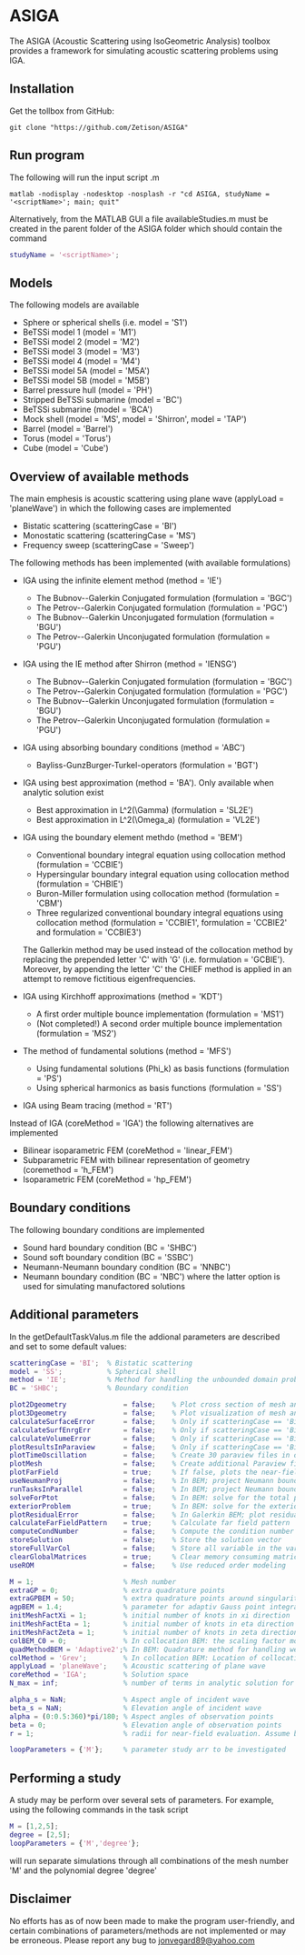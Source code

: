 # ASIGA
The ASIGA (Acoustic Scattering using IsoGeometric Analysis) toolbox provides a framework for simulating acoustic scattering problems using IGA. 

## Installation
Get the tollbox from GitHub:
```
git clone "https://github.com/Zetison/ASIGA" 
```

## Run program
The following will run the input script <scriptName>.m
```
matlab -nodisplay -nodesktop -nosplash -r "cd ASIGA, studyName = '<scriptName>'; main; quit"
```
Alternatively, from the MATLAB GUI a file availableStudies.m must be created in the parent folder of the ASIGA folder which should contain the command 

```Matlab
studyName = '<scriptName>';
```

## Models
The following models are available
- Sphere or spherical shells (i.e. model = 'S1')
- BeTSSi model 1 (model = 'M1')
- BeTSSi model 2 (model = 'M2')
- BeTSSi model 3 (model = 'M3')
- BeTSSi model 4 (model = 'M4')
- BeTSSi model 5A (model = 'M5A')
- BeTSSi model 5B (model = 'M5B')
- Barrel pressure hull (model = 'PH')
- Stripped BeTSSi submarine (model = 'BC')
- BeTSSi submarine (model = 'BCA')
- Mock shell (model = 'MS', model = 'Shirron', model = 'TAP')
- Barrel (model = 'Barrel')
- Torus (model = 'Torus')
- Cube (model = 'Cube')

## Overview of available methods
The main emphesis is acoustic scattering using plane wave (applyLoad = 'planeWave') in which the following cases are implemented
- Bistatic scattering (scatteringCase = 'BI')
- Monostatic scattering (scatteringCase = 'MS')
- Frequency sweep (scatteringCase = 'Sweep')


The following methods has been implemented (with available formulations)
- IGA using the infinite element method (method = 'IE')
	- The Bubnov--Galerkin Conjugated formulation (formulation = 'BGC')
	- The Petrov--Galerkin Conjugated formulation (formulation = 'PGC')
	- The Bubnov--Galerkin Unconjugated formulation (formulation = 'BGU')
	- The Petrov--Galerkin Unconjugated formulation (formulation = 'PGU')
- IGA using the IE method after Shirron (method = 'IENSG')
	- The Bubnov--Galerkin Conjugated formulation (formulation = 'BGC')
	- The Petrov--Galerkin Conjugated formulation (formulation = 'PGC')
	- The Bubnov--Galerkin Unconjugated formulation (formulation = 'BGU')
	- The Petrov--Galerkin Unconjugated formulation (formulation = 'PGU')
- IGA using absorbing boundary conditions (method = 'ABC')
	- Bayliss-GunzBurger-Turkel-operators (formulation = 'BGT')
- IGA using best approximation (method = 'BA'). Only available when analytic solution exist
	- Best approximation in L^2(\Gamma) (formulation = 'SL2E')
	- Best approximation in L^2(\Omega_a) (formulation = 'VL2E')
- IGA using the boundary element methdo (method = 'BEM')
	- Conventional boundary integral equation using collocation method (formulation = 'CCBIE')
	- Hypersingular boundary integral equation using collocation method (formulation = 'CHBIE')
	- Buron-Miller formulation using collocation method (formulation = 'CBM')
	- Three regularized conventional boundary integral equations using collocation method (formulation = 'CCBIE1', formulation = 'CCBIE2' and formulation = 'CCBIE3')
  	
  	The Gallerkin method may be used instead of the collocation method by replacing the prepended letter 'C' with 'G' (i.e. formulation = 'GCBIE'). Moreover, by appending the letter 'C' the CHIEF method is applied in an attempt to remove fictitious eigenfrequencies.
- IGA using Kirchhoff approximations (method = 'KDT')
	- A first order multiple bounce implementation (formulation = 'MS1')
	- (Not completed!) A second order multiple bounce implementation (formulation = 'MS2')
- The method of fundamental solutions (method = 'MFS')
	- Using fundamental solutions (Phi_k) as basis functions (formulation = 'PS')
	- Using spherical harmonics as basis functions (formulation = 'SS')
- IGA using Beam tracing (method = 'RT')


Instead of IGA (coreMethod = 'IGA') the following alternatives are implemented
- Bilinear isoparametric FEM (coreMethod = 'linear_FEM')
- Subparametric FEM with bilinear representation of geometry (coremethod = 'h_FEM')
- Isoparametric FEM (coreMethod = 'hp_FEM')

## Boundary conditions
The following boundary conditions are implemented
- Sound hard boundary condition (BC = 'SHBC')
- Sound soft boundary condition (BC = 'SSBC')
- Neumann-Neumann boundary condition (BC = 'NNBC')
- Neumann boundary condition (BC = 'NBC')
where the latter option is used for simulating manufactored solutions

## Additional parameters
In the getDefaultTaskValus.m file the addional parameters are described and set to some default values:

```Matlab
scatteringCase = 'BI';  % Bistatic scattering
model = 'SS';           % Spherical shell
method = 'IE';          % Method for handling the unbounded domain problem
BC = 'SHBC';            % Boundary condition

plot2Dgeometry              = false;    % Plot cross section of mesh and geometry
plot3Dgeometry              = false;    % Plot visualization of mesh and geometry in 3D
calculateSurfaceError       = false;	% Only if scatteringCase == 'Bi'
calculateSurfEnrgErr        = false;	% Only if scatteringCase == 'Bi'
calculateVolumeError        = false;	% Only if scatteringCase == 'Bi'
plotResultsInParaview       = false;	% Only if scatteringCase == 'Bi'
plotTimeOscillation         = false;	% Create 30 paraview files in order to visualize a dynamic result
plotMesh                    = false;	% Create additional Paraview files to visualize IGA mesh
plotFarField                = true;     % If false, plots the near-field instead
useNeumanProj               = false;    % In BEM; project Neumann boundary conditions onto solution space
runTasksInParallel          = false;    % In BEM; project Neumann boundary conditions onto solution space
solveForPtot                = false;    % In BEM: solve for the total pressure (as opposed to the scattered pressure)
exteriorProblem             = true;     % In BEM: solve for the exterior problem (as opposed to the interior problem)
plotResidualError           = false;    % In Galerkin BEM; plot residual error of the BIE
calculateFarFieldPattern    = true;     % Calculate far field pattern
computeCondNumber           = false;    % Compute the condition number of the global matrix
storeSolution               = false;    % Store the solution vector
storeFullVarCol             = false;    % Store all variable in the varCol variable collector
clearGlobalMatrices         = true;     % Clear memory consuming matrices
useROM                      = false;    % Use reduced order modeling

M = 1;                      % Mesh number
extraGP = 0;                % extra quadrature points
extraGPBEM = 50;            % extra quadrature points around singularities for BEM formulations
agpBEM = 1.4;               % parameter for adaptiv Gauss point integration around singularities for BEM formulations
initMeshFactXi = 1;         % initial number of knots in xi direction
initMeshFactEta = 1;        % initial number of knots in eta direction
initMeshFactZeta = 1;       % initial number of knots in zeta direction
colBEM_C0 = 0;              % In collocation BEM: the scaling factor moving collocation points away from C0-lines
quadMethodBEM = 'Adaptive2';% In BEM: Quadrature method for handling weakly singular integrals
colMethod = 'Grev';         % In collocation BEM: Location of collocation points
applyLoad = 'planeWave';    % Acoustic scattering of plane wave
coreMethod = 'IGA';         % Solution space
N_max = inf;                % number of terms in analytic solution for scattering on spherical shell

alpha_s = NaN;          	% Aspect angle of incident wave
beta_s = NaN;               % Elevation angle of incident wave
alpha = (0:0.5:360)*pi/180; % Aspect angles of observation points
beta = 0;                   % Elevation angle of observation points
r = 1;                      % radii for near-field evaluation. Assume by default plotFarField = true

loopParameters = {'M'};     % parameter study arr to be investigated
```

## Performing a study
A study may be perform over several sets of parameters. For example, using the following commands in the task script
```Matlab
M = [1,2,5];
degree = [2,5];
loopParameters = {'M','degree'};
```
will run separate simulations through all combinations of the mesh number 'M' and the polynomial degree 'degree'

## Disclaimer
No efforts has as of now been made to make the program user-friendly, and certain combinations of parameters/methods are not implemented or may be erroneous. Please report any bug to jonvegard89@yahoo.com
